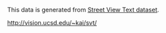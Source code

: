 This data is generated from [Street View Text dataset](http://vision.ucsd.edu/~kai/svt/).

http://vision.ucsd.edu/~kai/svt/
